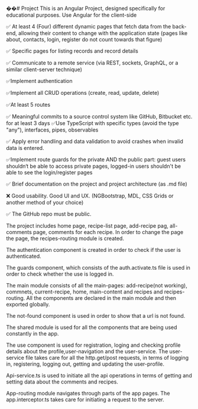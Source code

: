 ��#   P r o j e c t 
 
 This is an Angular Project, designed specifically for educational purposes.
Use Angular for the client-side

✅ At least 4 (Four) different dynamic pages that fetch data from the back-end, allowing their content to change with the application state (pages like about, contacts, login, register do not count towards that figure)

✅ Specific pages for listing records and record details

✅ Communicate to a remote service (via REST, sockets, GraphQL, or a similar client-server technique)

✅Implement authentication

✅Implement all CRUD operations (create, read, update, delete)

✅At least 5 routes

✅ Meaningful commits to a source control system like GitHub, Bitbucket etc. for at least 3 days
✅Use TypeScript with specific types (avoid the type "any"), interfaces, pipes, observables

✅ Apply error handling and data validation to avoid crashes when invalid data is entered.

✅Implement route guards for the private AND the public part: guest users shouldn‘t be able to access private pages, logged-in users shouldn't be able to see the login/register pages

✅ Brief documentation on the project and project architecture (as .md file)

❌ Good usability. Good UI and UX. (NGBootstrap, MDL, CSS Grids or another method of your choice)

✅ The GitHub repo must be public.

The project includes home page, recipe-list page, add-recipe pag, all-comments page, comments for each recipe.
In order to change the page the page, the recipes-routing module is created.

The authentication component is created in order to check if the user is authenticated.

The guards component, which consists of the auth.activate.ts file is used in order to check whether the use is logged in.

The main module consists of all the main-pages: add-recipe(not working), commnets, current-recipe, home, main-content and recipes and recipes-routing. All the components are declared in the main module and then exported globally. 

The not-found component is used in order to show that a url is not found.

The shared module is used for all the components that are being used constantly in the app.

The use component is used for registration, loging and checking profile details about the profile,user-navigation and the user-service.
The user-service file takes care for all the http.get/post requests, in terms of logging in, registering, logging out, getting and updating the user-profile.

Api-service.ts is used to initiate all the api operations in terms of getting and setting data about the comments and recipes.

App-routing module navigates through parts of the app pages.
The app.interceptor.ts takes care for initiating a request to the server.





